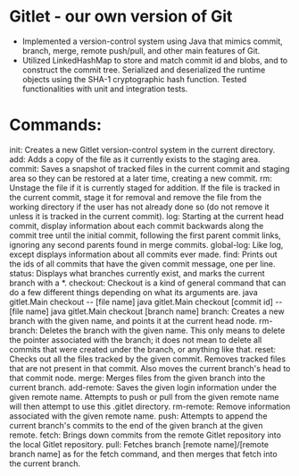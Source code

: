 # Gitlet - our own version of Git
- Implemented a version-control system using Java that mimics commit, branch, merge, remote push/pull, and other main features of Git.
- Utilized LinkedHashMap to store and match commit id and blobs, and to construct the commit tree. Serialized and deserialized the runtime objects using the SHA-1 cryptographic hash function. Tested functionalities with unit and integration tests.

# Commands:
init: Creates a new Gitlet version-control system in the current directory.
add: Adds a copy of the file as it currently exists to the staging area.
commit: Saves a snapshot of tracked files in the current commit and staging area so they can be restored at a later time, creating a new commit. 
rm: Unstage the file if it is currently staged for addition. If the file is tracked in the current commit, stage it for removal and remove the file from the working directory if the user has not already done so (do not remove it unless it is tracked in the current commit).
log: Starting at the current head commit, display information about each commit backwards along the commit tree until the initial commit, following the first parent commit links, ignoring any second parents found in merge commits.
global-log: Like log, except displays information about all commits ever made. 
find: Prints out the ids of all commits that have the given commit message, one per line. 
status: Displays what branches currently exist, and marks the current branch with a *. 
checkout: Checkout is a kind of general command that can do a few different things depending on what its arguments are. 
          java gitlet.Main checkout -- [file name]
          java gitlet.Main checkout [commit id] -- [file name]
          java gitlet.Main checkout [branch name]
branch: Creates a new branch with the given name, and points it at the current head node.
rm-branch: Deletes the branch with the given name. This only means to delete the pointer associated with the branch; it does not mean to delete all commits that were created under the branch, or anything like that.
reset: Checks out all the files tracked by the given commit. Removes tracked files that are not present in that commit. Also moves the current branch's head to that commit node.
merge: Merges files from the given branch into the current branch.
add-remote: Saves the given login information under the given remote name. Attempts to push or pull from the given remote name will then attempt to use this .gitlet directory. 
rm-remote: Remove information associated with the given remote name. 
push: Attempts to append the current branch's commits to the end of the given branch at the given remote. 
fetch: Brings down commits from the remote Gitlet repository into the local Gitlet repository.
pull: Fetches branch [remote name]/[remote branch name] as for the fetch command, and then merges that fetch into the current branch.
